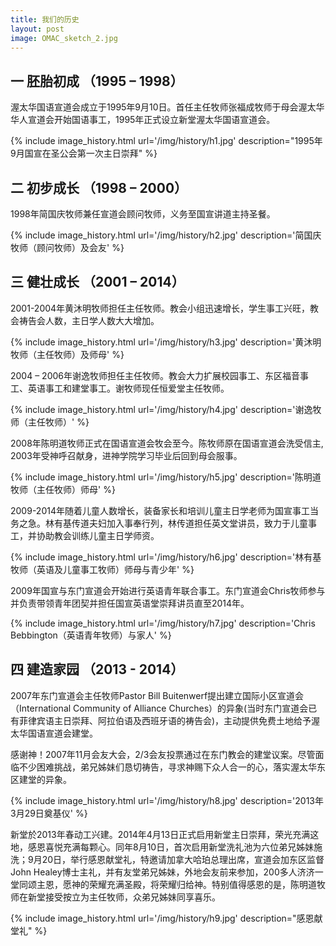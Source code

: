 ```yaml
---
title: 我们的历史
layout: post
image: OMAC_sketch_2.jpg
---
```


## 一 胚胎初成 （1995 – 1998）

渥太华国语宣道会成立于1995年9月10日。首任主任牧师张福成牧师于母会渥太华华人宣道会开始国语事工，1995年正式设立新堂渥太华国语宣道会。


{% include image_history.html url='/img/history/h1.jpg' description="1995年9月国宣在圣公会第一次主日崇拜" %}


## 二 初步成长 （1998 – 2000） 

1998年简国庆牧师兼任宣道会顾问牧师，义务至国宣讲道主持圣餐。 

{% include image_history.html url='/img/history/h2.jpg' description='简国庆牧师（顾问牧师）及会友' %}

## 三 健壮成长  （2001 – 2014）

2001-2004年黄沐明牧师担任主任牧师。教会小组迅速增长，学生事工兴旺，教会祷告会人数，主日学人数大大增加。


{% include image_history.html url='/img/history/h3.jpg' description='黄沐明牧师（主任牧师）及师母' %}


2004 – 2006年谢逸牧师担任主任牧师。教会大力扩展校园事工、东区福音事工、英语事工和建堂事工。谢牧师现任恒爱堂主任牧师。


{% include image_history.html url='/img/history/h4.jpg' description='谢逸牧师（主任牧师）' %}


2008年陈明道牧师正式在国语宣道会牧会至今。陈牧师原在国语宣道会洗受信主, 2003年受神呼召献身，进神学院学习毕业后回到母会服事。


{% include image_history.html url='/img/history/h5.jpg' description='陈明道牧师（主任牧师）师母' %}


2009-2014年随着儿童人数增长，装备家长和培训儿童主日学老师为国宣事工当务之急。林有基传道夫妇加入事奉行列，林传道担任英文堂讲员，致力于儿童事工，并协助教会训练儿童主日学师资。


{% include image_history.html url='/img/history/h6.jpg' description='林有基牧师（英语及儿童事工牧师）师母与青少年' %}


2009年国宣与东门宣道会开始进行英语青年联合事工。东门宣道会Chris牧师参与并负责带领青年团契并担任国宣英语堂崇拜讲员直至2014年。


{% include image_history.html url='/img/history/h7.jpg' description='Chris Bebbington（英语青年牧师）与家人' %}


## 四 建造家园 （2013 - 2014）

2007年东门宣道会主任牧师Pastor Bill Buitenwerf提出建立国际小区宣道会（International Community of Alliance Churches）的异象(当时东门宣道会已有菲律宾语主日崇拜、阿拉伯语及西班牙语的祷告会)，主动提供免费土地给予渥太华国语宣道会建堂。

感谢神！2007年11月会友大会，2/3会友投票通过在东门教会的建堂议案。尽管面临不少困难挑战，弟兄姊妹们恳切祷告，寻求神赐下众人合一的心，落实渥太华东区建堂的异象。


{% include image_history.html url='/img/history/h8.jpg' description='2013年3月29日奠基仪' %}


新堂於2013年春动工兴建。2014年4月13日正式启用新堂主日崇拜，荣光充满这地，感恩喜悦充满每颗心。同年8月10日，首次启用新堂洗礼池为六位弟兄姊妹施洗；9月20日，举行感恩献堂礼，特邀请加拿大哈珀总理出席，宣道会加东区监督John Healey博士主礼，并有友堂弟兄姊妹，外地会友前来参加，200多人济济一堂同颂主恩，愿神的荣耀充满圣殿，将荣耀归给神。特别值得感恩的是，陈明道牧师在新堂接受按立为主任牧师，众弟兄姊妹同享喜乐。


{% include image_history.html url='/img/history/h9.jpg' description="感恩献堂礼" %}







